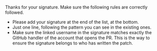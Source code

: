 Thanks for your signature. Make sure the following rules are correctly followed.

* Please add your signature at the end of the list, at the bottom.
* Just one line, following the pattern you can see in the existing ones.
* Make sure the linked username in the signature matches exactly the GitHub handler of the account that opens the PR. This is the way to ensure the signature belongs to who has written the patch.